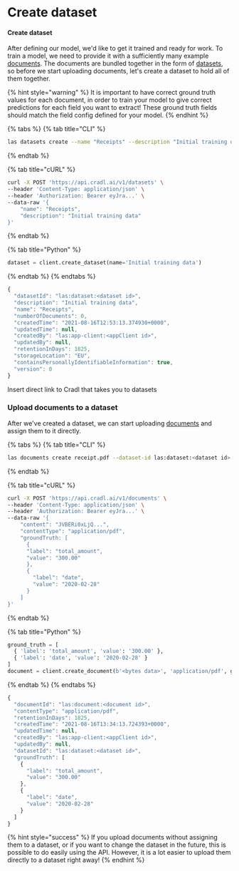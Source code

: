 # Create dataset

#### **Create dataset**

After defining our model, we'd like to get it trained and ready for work. To train a model, we need to provide it with a sufficiently many example [documents](../concepts/documents.md). The documents are bundled together in the form of [datasets](../concepts/datasets.md), so before we start uploading documents, let's create a dataset to hold all of them together.

{% hint style="warning" %}
It is important to have correct ground truth values for each document, in order to train your model to give correct predictions for each field you want to extract! These ground truth fields should match the field config defined for your model.
{% endhint %}

{% tabs %}
{% tab title="CLI" %}
```bash
las datasets create --name "Receipts" --description "Initial training data"
```
{% endtab %}

{% tab title="cURL" %}
```bash
curl -X POST 'https://api.cradl.ai/v1/datasets' \
--header 'Content-Type: application/json' \
--header 'Authorization: Bearer eyJra...' \
--data-raw '{
    "name": "Receipts",
    "description": "Initial training data"
}'
```
{% endtab %}

{% tab title="Python" %}
```python
dataset = client.create_dataset(name='Initial training data')
```
{% endtab %}
{% endtabs %}

```javascript
{
  "datasetId": "las:dataset:<dataset id>",
  "description": "Initial training data",
  "name": "Receipts",
  "numberOfDocuments": 0,
  "createdTime": "2021-08-16T12:53:13.374930+0000",
  "updatedTime": null,
  "createdBy": "las:app-client:<appClient id>",
  "updatedBy": null,
  "retentionInDays": 1825,
  "storageLocation": "EU",
  "containsPersonallyIdentifiableInformation": true,
  "version": 0
}
```

Insert direct link to Cradl that takes you to datasets

### Upload documents to a dataset

After we've created a dataset, we can start uploading [documents](../concepts/documents.md) and assign them to it directly.

{% tabs %}
{% tab title="CLI" %}
```bash
las documents create receipt.pdf --dataset-id las:dataset:<dataset id> --ground-truth-fields total_amount=300.00 date=2020-02-28
```
{% endtab %}

{% tab title="cURL" %}
```bash
curl -X POST 'https://api.cradl.ai/v1/documents' \
--header 'Content-Type: application/json' \
--header 'Authorization: Bearer eyJra...' \
--data-raw '{
    "content": "JVBERi0xLjQ...",
    "contentType": "application/pdf",
    "groundTruth: [
      {
      "label": "total_amount",
      "value": "300.00"
      },
      {
        "label": "date",
        "value": "2020-02-28"
      }
    ]
}'
```
{% endtab %}

{% tab title="Python" %}
```python
ground_truth = [
  { 'label': 'total_amount', 'value': '300.00' },
  { 'label': 'date', 'value': '2020-02-28' }
]
document = client.create_document(b'<bytes data>', 'application/pdf', ground_truth=ground_truth)
```
{% endtab %}
{% endtabs %}

```javascript
{
  "documentId": "las:document:<document id>",
  "contentType": "application/pdf",
  "retentionInDays": 1825,
  "createdTime": "2021-08-16T13:34:13.724393+0000",
  "updatedTime": null,
  "createdBy": "las:app-client:<appClient id>",
  "updatedBy": null,
  "datasetId": "las:dataset:<dataset id>",
  "groundTruth": [
    {
      "label": "total_amount",
      "value": "300.00"
    },
    {
      "label": "date",
      "value": "2020-02-28"
    }
  ]
}
```

{% hint style="success" %}
If you upload documents without assigning them to a dataset, or if you want to change the dataset in the future, this is possible to do easily using the API. However, it is a lot easier to upload them directly to a dataset right away!
{% endhint %}

